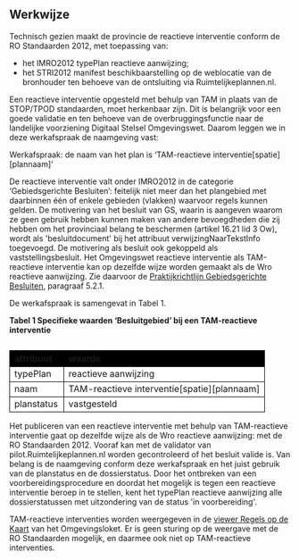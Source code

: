 ## Werkwijze

Technisch gezien maakt de provincie de reactieve interventie conform de RO Standaarden 2012, met toepassing van: 
- het IMRO2012 typePlan reactieve aanwijzing;
- het STRI2012 manifest beschikbaarstelling op de weblocatie van de bronhouder ten behoeve van de ontsluiting via Ruimtelijkeplannen.nl.

Een reactieve interventie opgesteld met behulp van TAM in plaats van de STOP/TPOD standaarden, moet herkenbaar zijn. Dit is belangrijk voor een goede validatie en ten behoeve van de overbruggingsfunctie naar de landelijke voorziening Digitaal Stelsel Omgevingswet. Daarom leggen we in deze werkafspraak de naamgeving vast:

Werkafspraak: de naam van het plan is ‘TAM-reactieve interventie[spatie][plannaam]’

De reactieve interventie valt onder IMRO2012 in de categorie ‘Gebiedsgerichte Besluiten’: feitelijk niet meer dan het plangebied met daarbinnen één of enkele gebieden (vlakken) waarvoor regels kunnen gelden. De motivering van het besluit van GS, waarin is aangeven waarom ze geen gebruik hebben kunnen maken van andere bevoegdheden die zij hebben om het provinciaal belang te beschermen (artikel 16.21 lid 3 Ow), wordt als 'besluitdocument' bij het attribuut verwijzingNaarTekstInfo toegevoegd. De motivering als besluit ook gekoppeld als vaststellingsbesluit. Het Omgevingswet reactieve interventie als TAM-reactieve interventie kan op dezelfde wijze worden gemaakt als de Wro reactieve aanwijzing. Zie daarvoor de <a href='https://docs.geostandaarden.nl/ro/gb2012' target='_blank'>Praktijkrichtlijn Gebiedsgerichte Besluiten</a>, paragraaf 5.2.1.

De werkafspraak is samengevat in Tabel 1. 

<b>Tabel 1 Specifieke waarden ‘Besluitgebied’ bij een TAM-reactieve interventie</b>

<table style='width: 100%;'><caption></caption>
<colgroup><col id='col1' style='width: 21.239242685025815%;'
<col id='col2' style='width: 78.76075731497419%;'
</colgroup>
<thead valign='top'><tr><th align='left' style='border-top: 0.75pt solid #000000; border-left: 0.75pt solid #000000; border-bottom: 0.75pt solid #000000; border-right: 0.75pt solid #000000; background-color: #000000;'><b>attribuut</b>

</th>
<th align='left' style='border-top: 0.75pt solid #000000; border-left: 0.75pt solid #000000; border-bottom: 0.75pt solid #000000; border-right: 0.75pt solid #000000; background-color: #000000;'><b>waarde</b>

</th>
</tr>
</thead>
<tbody valign='top'><tr><td align='left' style='border-top: 0.75pt solid #000000; border-left: 0.75pt solid #000000; border-bottom: 0.75pt solid #000000; border-right: 0.75pt solid #000000; background-color: #FFFFFF;'>typePlan

</td>
<td align='left' style='border-top: 0.75pt solid #000000; border-left: 0.75pt solid #000000; border-bottom: 0.75pt solid #000000; border-right: 0.75pt solid #000000; background-color: #FFFFFF;'>reactieve aanwijzing

</td>
</tr>
<tr><td align='left' style='border-top: 0.75pt solid #000000; border-left: 0.75pt solid #000000; border-bottom: 0.75pt solid #000000; border-right: 0.75pt solid #000000; background-color: #FFFFFF;'>naam

</td>
<td align='left' style='border-top: 0.75pt solid #000000; border-left: 0.75pt solid #000000; border-bottom: 0.75pt solid #000000; border-right: 0.75pt solid #000000; background-color: #FFFFFF;'>TAM-reactieve interventie[spatie][plannaam]

</td>
</tr>
<tr><td align='left' style='border-top: 0.75pt solid #000000; border-left: 0.75pt solid #000000; border-bottom: 0.75pt solid #000000; border-right: 0.75pt solid #000000; background-color: #FFFFFF;'>planstatus

</td>
<td align='left' style='border-top: 0.75pt solid #000000; border-left: 0.75pt solid #000000; border-bottom: 0.75pt solid #000000; border-right: 0.75pt solid #000000; background-color: #FFFFFF;'>vastgesteld

</td>
</tr>
</tbody>
</table>

Het publiceren van een reactieve interventie met behulp van TAM-reactieve interventie gaat op dezelfde wijze als de Wro reactieve aanwijzing: met de RO Standaarden 2012. 
Vooraf kan met de validator van pilot.Ruimtelijkeplannen.nl worden gecontroleerd of het besluit valide is. Van belang is de naamgeving conform deze werkafspraak en het juist gebruik van de planstatus en de dossierstatus. Door het ontbreken van een voorbereidingsprocedure en doordat het mogelijk is tegen een reactieve interventie beroep in te stellen, kent het typePlan reactieve aanwijzing alle dossierstatussen met uitzondering van de status 'in voorbereiding'.

TAM-reactieve interventies worden weergegeven in de <a href='https://omgevingswet.overheid.nl/regels-op-de-kaart/' target='_blank'>viewer Regels op de Kaart</a> van het Omgevingsloket. Er is geen sturing op de weergave met de RO Standaarden mogelijk, en daarmee ook niet op TAM-reactieve interventies.
